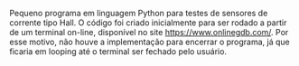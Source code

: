 Pequeno programa em linguagem Python para testes de sensores de corrente tipo Hall. 
O código foi criado inicialmente para ser rodado a partir de um terminal on-line, disponível no site https://www.onlinegdb.com/. Por esse motivo, não houve a implementação para encerrar o programa, já que ficaria em looping até o terminal ser fechado pelo usuário.
